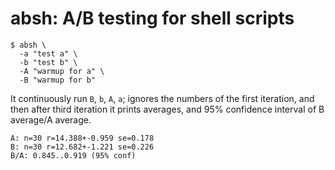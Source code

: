# absh: A/B testing for shell scripts

```
$ absh \
  -a "test a" \
  -b "test b" \
  -A "warmup for a" \
  -B "warmup for b"
```

It continuously run `B`, `b`, `A`, `a`; ignores the numbers of the first iteration,
and then after third iteration it prints averages, and 95% confidence interval of B average/A average.

```
A: n=30 r=14.388+-0.959 se=0.178
B: n=30 r=12.682+-1.221 se=0.226
B/A: 0.845..0.919 (95% conf)
```
